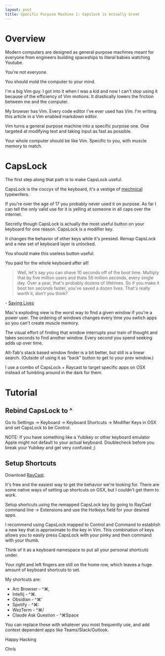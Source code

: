 ```yaml
---
layout: post
title: Specific Purpose Machine 1: Capslock is Actually Great
---
```


# Overview
Modern computers are designed as general purpose machines meant for everyone from engineers building spaceships to literal babies watching Youtube.

You're not everyone.

You should mold the computer to your mind.

I'm a big Vim guy. I got into it when I was a kid and now I can't stop using it because of the efficiency of Vim motions. 
It drastically lowers the friction between me and the computer.

My browser has Vim. Every code editor I've ever used has Vim. I'm writing this article in a Vim enabled markdown editor.

Vim turns a general purpose machine into a specific purpose one. One targeted at modifying text and taking input as fast as possible.

Your whole computer should be like Vim. Specific to you, with muscle memory to match.

# CapsLock

The first step along that path is to make CapsLock useful.

CapsLock is the coccyx of the keyboard, it's a vestige of [mechnical](https://en.wikipedia.org/wiki/Caps_Lock) typewriters.

If you're over the age of 17 you probably never used it on purpose. As far I can tell the only valid use for it is yelling at someone in all caps over the internet.

Secretly though CapsLock is actually the most useful button on your keyboard for one reason. CapsLock is a modifier key. 

It changes the behavior of other keys while it's pressed. Remap CapsLock and a new set of keyboard layer is unlocked.

You should make this useless button useful.

You paid for the whole keyboard after all! 

> Well, let's say you can shave 10 seconds off of the boot time. Multiply that by five million users and thats 50 million seconds, every single day. Over a year, that's probably dozens of lifetimes. So if you make it boot ten seconds faster, you've saved a dozen lives. That's really worth it, don't you think?

\- [Saving Lives](https://www.folklore.org/Saving_Lives.html)

Mac's exploding view is the worst way to find a given window if you're a power user. The ordering of windows changes every time you swtich apps so you can't create muscle memory.

The visual effort of finding that window interrupts your train of thought and takes seconds to find another window. Every second you spend seeking adds up over time.

Alt-Tab's stack based window finder is a bit better, but still is a linear search. (Outside of using it as "back" button to get to your prev window.)

I use a combo of CapsLock + Raycast to target specific apps on OSX instead of fumbling around in the dark for them.

# Tutorial
## Rebind CapsLock to ^

Go to Settings -> Keyboard -> Keyboard Shortcuts -> Modifier Keys in OSX and set CapsLock to be Control.

NOTE: If you have something like a Yubikey or other keyboard emulator Apple might not default to your actual keyboard. Doublecheck before you break your Yubikey and get very confused ;)
## Setup Shortcuts
Download [RayCast](https://www.raycast.com/). 

It's free and the easiest way to get the behavior we're looking for. There are some native ways of setting up shortcuts on OSX, but I couldn't get them to work.

Setup shortcuts using the remapped CapsLock key by going to RayCast command line -> Extensions and use the Hotkeys field for your desired apps.

I recommend using CapsLock mapped to Control and Command to establish a new key that is approximate to the <Leader> key in Vim. 
This combination of keys allows you to easily press CapsLock with your pinky and then command with your thumb.

Think of it as a keyboard namespace to put all your personal shortcuts under. 

Your right and left fingers are still on the home row, which leaves a huge amount of keyboard shortcuts to set.

My shortcuts are:
* Arc Browser - ^⌘,
* Intellij - ^⌘.
* Obsidian - ^⌘'
* Spotify - ^⌘:
* WezTerm - ^⌘/
* Claude Ask Question - ^⌘Space

You can replace these with whatever you most frequently use, and add context dependent apps like Teams/Slack/Outlook.

Happy Hacking

Chris
